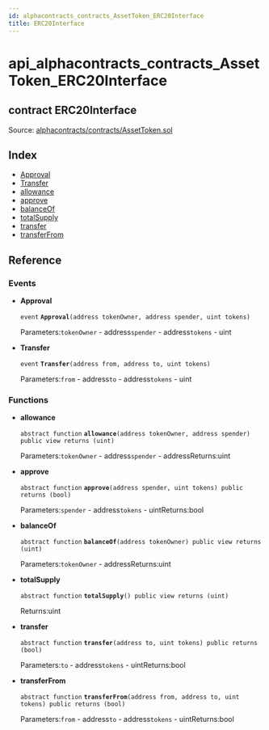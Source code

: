```yaml
---
id: alphacontracts_contracts_AssetToken_ERC20Interface
title: ERC20Interface
---
```


# api\_alphacontracts\_contracts\_AssetToken\_ERC20Interface

## contract ERC20Interface

Source: [alphacontracts/contracts/AssetToken.sol](https://github.com/MyBitFoundation/MyBit-Network.tech//blob/v0.0.0/contracts/alphacontracts/contracts/AssetToken.sol)

## Index

* [Approval](https://github.com/MyBitFoundation/MyBit-Network.tech/tree/9bb35f4e2608f44c29e1b398fa64e00a295d0ed2/docgen/docs/alphacontracts_contracts_AssetToken_ERC20Interface.html#Approval)
* [Transfer](https://github.com/MyBitFoundation/MyBit-Network.tech/tree/9bb35f4e2608f44c29e1b398fa64e00a295d0ed2/docgen/docs/alphacontracts_contracts_AssetToken_ERC20Interface.html#Transfer)
* [allowance](https://github.com/MyBitFoundation/MyBit-Network.tech/tree/9bb35f4e2608f44c29e1b398fa64e00a295d0ed2/docgen/docs/alphacontracts_contracts_AssetToken_ERC20Interface.html#allowance)
* [approve](https://github.com/MyBitFoundation/MyBit-Network.tech/tree/9bb35f4e2608f44c29e1b398fa64e00a295d0ed2/docgen/docs/alphacontracts_contracts_AssetToken_ERC20Interface.html#approve)
* [balanceOf](https://github.com/MyBitFoundation/MyBit-Network.tech/tree/9bb35f4e2608f44c29e1b398fa64e00a295d0ed2/docgen/docs/alphacontracts_contracts_AssetToken_ERC20Interface.html#balanceOf)
* [totalSupply](https://github.com/MyBitFoundation/MyBit-Network.tech/tree/9bb35f4e2608f44c29e1b398fa64e00a295d0ed2/docgen/docs/alphacontracts_contracts_AssetToken_ERC20Interface.html#totalSupply)
* [transfer](https://github.com/MyBitFoundation/MyBit-Network.tech/tree/9bb35f4e2608f44c29e1b398fa64e00a295d0ed2/docgen/docs/alphacontracts_contracts_AssetToken_ERC20Interface.html#transfer)
* [transferFrom](https://github.com/MyBitFoundation/MyBit-Network.tech/tree/9bb35f4e2608f44c29e1b398fa64e00a295d0ed2/docgen/docs/alphacontracts_contracts_AssetToken_ERC20Interface.html#transferFrom)

## Reference

### Events

* **Approval**

  `event` **`Approval`**`(address tokenOwner, address spender, uint tokens)`

  Parameters:`tokenOwner` - address`spender` - address`tokens` - uint

* **Transfer**

  `event` **`Transfer`**`(address from, address to, uint tokens)`

  Parameters:`from` - address`to` - address`tokens` - uint

### Functions

* **allowance**

  `abstract function` **`allowance`**`(address tokenOwner, address spender) public view returns (uint)`

  Parameters:`tokenOwner` - address`spender` - addressReturns:uint

* **approve**

  `abstract function` **`approve`**`(address spender, uint tokens) public returns (bool)`

  Parameters:`spender` - address`tokens` - uintReturns:bool

* **balanceOf**

  `abstract function` **`balanceOf`**`(address tokenOwner) public view returns (uint)`

  Parameters:`tokenOwner` - addressReturns:uint

* **totalSupply**

  `abstract function` **`totalSupply`**`() public view returns (uint)`

  Returns:uint

* **transfer**

  `abstract function` **`transfer`**`(address to, uint tokens) public returns (bool)`

  Parameters:`to` - address`tokens` - uintReturns:bool

* **transferFrom**

  `abstract function` **`transferFrom`**`(address from, address to, uint tokens) public returns (bool)`

  Parameters:`from` - address`to` - address`tokens` - uintReturns:bool

